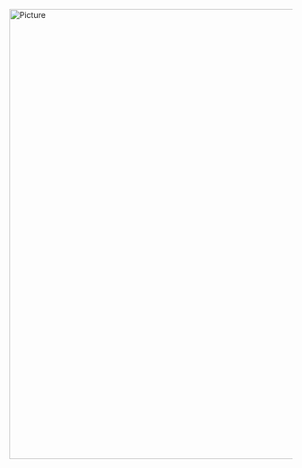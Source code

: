 <img src="https://github.com/user-attachments/assets/9c95b7ae-0d6a-4402-862a-7ce00865c143"
        alt="Picture" 
        width="800" 
        height="800" 
        style="display: block; margin: 0 auto" />
        
